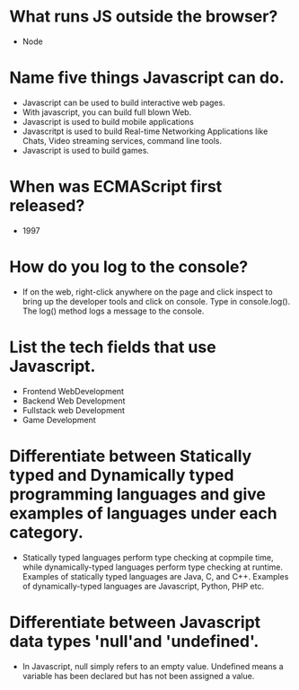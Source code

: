 # What runs JS outside the browser?
- Node

 # Name five things Javascript can do.
- Javascript can be used to build interactive web pages. 
- With javascript, you can build full blown Web.
- Javascript is used to build mobile applications
- Javascritpt is used to build Real-time Networking Applications like Chats, Video streaming services, command line tools.
- Javascript is used to build games.

 # When was ECMAScript first released?
 - 1997

 # How do you log to the console?
 - If on the web, right-click anywhere on the page and click inspect to bring up the developer tools and click on console. Type in console.log(). The log() method logs a message to the console.

 # List the tech fields that use Javascript.
 - Frontend WebDevelopment
 - Backend Web Development
 - Fullstack web Development
 - Game Development

 # Differentiate between Statically typed and Dynamically typed programming languages and give examples of languages under each category.
 - Statically typed languages perform type checking at copmpile time, while dynamically-typed languages perform type checking at runtime. Examples of statically typed languages are Java, C, and C++. Examples of dynamically-typed languages are Javascript, Python, PHP etc.

 # Differentiate between Javascript data types 'null'and 'undefined'.
 - In Javascript, null simply refers to an empty value. Undefined means a variable has been declared but has not been assigned a value. 